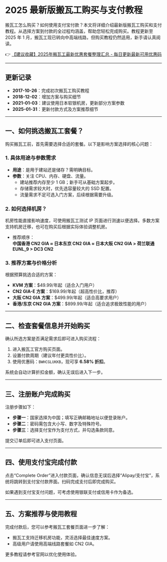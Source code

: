 # 2025 最新版搬瓦工购买与支付教程

搬瓦工怎么购买？如何使用支付宝付款？本文将详细介绍最新版搬瓦工购买和支付教程。从选择方案到付款的全过程均涵盖，帮助您轻松完成购买。教程更新至 2025 年 1 月，搬瓦工现已转向中高端线路，但购买教程仍然适用，新手请认真阅读。

👉 [【建议收藏】2025年搬瓦工最新优惠套餐整理汇总 - 每日更新最新可用优惠码](https://bit.ly/banwagon)

---

## 更新记录

- **2017-10-26**：完成初次搬瓦工购买教程  
- **2018-12-02**：增加方案与购买细节  
- **2021-01-03**：建议使用日本软银机房，更新部分方案参数  
- **2025-01-31**：更新付款方式及方案推荐细节  

---

## 一、如何挑选搬瓦工套餐？

购买搬瓦工前，首先需要选择合适的套餐。以下是影响方案选择的核心问题：

### 1. 具体用途与参数需求

- **用途**：是用于建站还是储存？需明确目标。
- **参数**：关注 CPU、内存、硬盘、流量。
  - 建站推荐内存至少 1 GB；新手可从基础方案起步。
  - 存储需求较大时，优先选容量较大的 SSD 配置。
  - 流量需求不足可选入门方案，后续根据需要升级。

### 2. 如何选择机房？

机房性能直接影响速度，可使用搬瓦工测试 IP 页面进行测速以便选择。多数方案支持机房迁移，也可在购买后根据实际体验调整机房。

- 推荐顺序：  
  **中国香港 CN2 GIA ≈ 日本东京 CN2 GIA ≈ 日本大阪 CN2 GIA > 荷兰联通 EUNL_9 > DC3 CN2**

### 3. 推荐方案与价格分析

根据预算挑选合适的方案：
- **KVM 方案**：$49.99/年起（适合入门用户）  
- **CN2 GIA-E 方案**：$169.99/年起（超高性价比，推荐）  
- **大阪 CN2 GIA 方案**：$499.99/年起（适合高要求用户）  
- **香港/东京 CN2 GIA 方案**：$899.99/年起（适合追求极致性能的用户）

---

## 二、检查套餐信息并开始购买

确认所选方案是否满足需求后即可进入购买流程：

1. 进入搬瓦工官方购买页面。
2. 设置付款周期（建议年付更具性价比）。
3. 使用优惠码：`BWHCGLUKKB`，现可享 **6.58% 折扣**。

系统会自动计算折扣金额，确认无误后进入下一步。

---

## 三、注册账户完成购买

注册步骤如下：
- **步骤一**：国家选择为中国；填写正确邮箱地址以便登录账户。
- **步骤二**：密码需包含大小写、数字及特殊符号。
- **步骤三**：选择支付宝作为支付方式，并勾选条款同意。

提交订单后即可进入支付页面。

---

## 四、使用支付宝完成付款

点击“Complete Order”进入付款页面，确认信息无误后选择“Alipay/支付宝”，系统将跳转到支付宝付款界面。扫码完成支付后即完成购买。

如果遇到支付宝支付问题，可考虑使用银联支付或信用卡作为备选。

---

## 五、方案推荐与使用教程

完成付款后，您可以参考搬瓦工套餐页面进一步了解：
- 搬瓦工支持迁移机房功能，灵活选择最佳速度方案。
- 高级用户请使用高端线路套餐如 CN2 GIA。

更多教程请参考官网以优化使用体验。